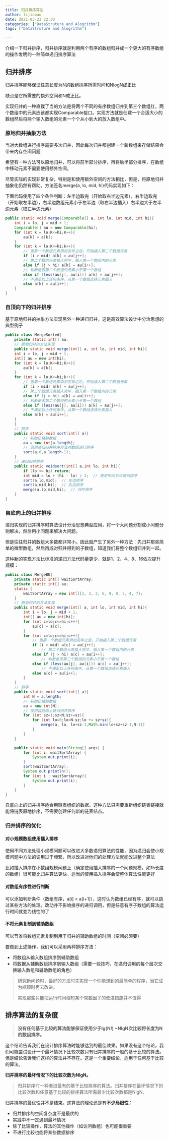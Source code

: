 ```yaml
---
title: 归并排序算法
author: lijiabao
date: 2021-03-23 22:30
categories: ["DataStruture and Alogrithm"]
tags: ["DataStruture and Alogrithm"]

---
```


介绍一下归并排序，归并排序就是利用两个有序的数组归并成一个更大的有序数组的操作发明的一种简单递归排序算法

## 归并排序

归并排序能够保证任意长度为N的数组排序所需时间和NlogN成正比

缺点是它所需要的额外空间和N成正比。

实现归并的一种直截了当的方法是将两个不同的有序数组归并到第三个数组红，两个数组中的元素应该都实现Comparable接口。实现方法就是创建一个合适大小的数组然后将两个输入数组的元素一个个从小到大的放入数组中。

### 原地归并抽象方法

当对大数组进行排序需要多次归并，因此每次归并都创建一个新数组来存储结果会带来内存空间问题

希望有一种方法可以原地归并，可以将前半部分排序，再将后半部分排序，在数组中移动元素不需要使用额外空间。

尽管实际的实现非常复杂，特别是和使用额外空间的方法相比，但是，将原地归并抽象化仍然有帮助。方法签名merge(a, lo, mid, hi)代码实现如下：

下面代码使用了四个条件判断：左半边取完（开始取右半边元素），右半边取完（开始取左半边），右半边数组元素小于左半边（取右半边插入）右半边大于左半边元素（取左半边元素）

```java
public static void merge(Comparable[] a, int lo, int mid, int hi){
    int i = lo, j = mid + 1;
    Comparable[] au = new Comparable[hi];
    for (int k = lo;K<=hi;K++){
        au[k] = a[k];
    }
    for (int k = lo;K<=hi;k++){
        // 当第一个数组元素添加完毕之后，开始插入第二个数组元素
        if (i > mid) a[k] = au[j++];
        // 第二个数组元素插入完毕，插入第一个数组内的元素
        else if (j > hi) a[k] = au[i++];
        // 判断是否第二个数组的元素小于第一个数组
        else if (less(au[j], au[i])) a[k] = au[j++];
        // 不满足以上任何条件，从第一个数组选择元素插入
        else a[k] = au[i++];
    }
}
```

### 自顶向下的归并排序

基于原地归并的抽象方法实现另外一种递归归并，这是高效算法设计中分治思想的典型例子

```java
public class MergeSorted{
    private static int[] au;
    // 原地归并的方法实现
    public static void merge(int[] a, int lo, int mid, int hi){
    int i = lo, j = mid + 1;
    int[] au = new int[hi];
    for (int k = lo;K<=hi;K++){
        au[k] = a[k];
    }
    for (int k = lo;K<=hi;k++){
        // 当第一个数组元素添加完毕之后，开始插入第二个数组元素
        if (i > mid) a[k] = au[j++];
        // 第二个数组元素插入完毕，插入第一个数组内的元素
        else if (j > hi) a[k] = au[i++];
        // 判断是否第二个数组的元素小于第一个数组
        else if (less(au[j], au[i])) a[k] = au[j++];
        // 不满足以上任何条件，从第一个数组选择元素插入
        else a[k] = au[i++];
    }
    }
    // 排序
    public static void sort(int[] a){
        // 初始化辅助数组
        au = new int[a.length];
        // 调用递归归并排序方法对数组进行排序
        sort(a,0,a.length-1);
    }
    // 递归归并排序
    public static voidsort(int[] a,int lo, int hi){
        if (lo <= hi) return;
        int mid = lo + (hi - lo) / 2;  // 使用中间节点递归排序
        sort(a,lo,mid);  // 左边排序
        sort(a,mid,hi);  // 右边排序
        merge(a,lo,mid,hi);  // 归并排序
    }
}
```

### 自底向上的归并排序

递归实现的归并排序时算法设计分治思想典型应用，将一个大问题分割成小问题分别解决，然后用小问题来解决大问题。

但是往往归并的数组大多数都非常小。因此就产生了另外一种方法：先归并那些简单的微型数组，然后再成对归并得到的子数组，知道我们将整个数组归并到一起。

这种新的实现方法比标准的递归方法代码量更少，就是1、2、4、8、16依次提升规模：

```java
public class MergeBU{
    private static int[] waitSortArray;
    private static int[] au;
    static {
        waitSortArray = new int[]{1, 3, 2, 6, 9, 8, 5, 4, 7};
    }
    // 原地归并的方法实现
    public static void merge(int[] a, int lo, int mid, int hi){
        int i = lo, j = mid + 1;
        int[] au = new int[hi];
        for (int c=lo;c<=hi;c++){
            au[c] = a[c];
        }
        for (int c=lo;c<=hi;c++){
            // 当第一个数组元素添加完毕之后，开始插入第二个数组元素
            if (i > mid) a[c] = au[j++];
                // 第二个数组元素插入完毕，插入第一个数组内的元素
            else if (j > hi) a[c] = au[i++];
                // 判断是否第二个数组的元素小于第一个数组
            else if (less(au[j], au[i])) a[c] = au[j++];
                // 不满足以上任何条件，从第一个数组选择元素插入
            else a[c] = au[i++];
        }
    }
    // 排序
    public static void sort(int[] a){
        int N = a.length;
        // 初始化辅助数组
        au = new int[N];
        // 使用自底向上递归归并排序
        for (int sz=1;sz<N;sz+=sz){
            for (int lo=0;lo<N-sz;lo += sz+sz){
                merge(a, lo, lo+sz-1,Math.min(lo+sz+sz-1,N-1))
            }
        }
    }

    public static void main(String[] args) {
        for (int i: waitSortArray) {
            System.out.print(i);
        }
        sort(waitSortArray);
        System.out.println();
        for (int i : waitSortArray){
            System.out.print(i);
        }
    }
}
```

自底向上的归并排序适合用链表组织的数据。这种方法只需要重新组织链表链接就能将链表原地排序，不需要创建任何新的链表结点。

### 归并排序的优化



#### 对小规模数组使用插入排序

使用不同方法处理小规模问题可以改进大多数递归算法的性能，因为递归会使小规模问题中方法的调用过于频繁，所以改进对他们的处理方法就能改进整个算法

比如插入排序在小数组规模问题上（确定使用插入排序的一个问题规模，如15长度的数组）很可能比归并算法更快，适当的使用插入排序会使整体算法性能更好

#### 对数组有序性进行判断

可以添加判断条件（数组有序，a[i] < a[i+1]），这时认为数组已经有序，就可以跳过某些方法的处理。改动并不影响排序的递归调用，但是任意有序子数组的算法运行时间就变为线性的了

#### 不将元素复制到辅助数组

可以节省将数组元素复制到用于归并的辅助数组的时间（空间必须要）

要做到上述操作，我们可以采用两种排序方法：

- 将数组从输入数组排序到辅助数组
- 将数据从辅助数组排序到输入数组（需要一些技巧，在递归调用的每个层次交换输入数组和辅助数组的角色）

> 研究新问题时，最好的方法时先实现一个你能想到的最简单的程序，当它成为瓶颈时再去改进。
>
> 实现那些只能把运行时间缩短某个常数因子的改进措施并不值得



## 排序算法的复杂度

>  **没有任何基于比较的算法能够保证使用少于lg(N!) ~NlgN次比较将长度为N的数组排序。**

这个结论告诉我们在设计排序算法时能够达到的最佳效果。如果没有这个结论，我们可能尝试设计一个最坏情况下比较次数只有归并排序的一般的基于比较的算法。但是结论告诉我们这样的算法并不存在。这是一个重要结论，适用于任何基于比较的算法。

**归并排序的最坏情况下的比较次数为NlgN。**

> 归并排序时一种渐进最有的基于比较排序的算法。归并排序在最坏情况下的比较次数和任意基于比较的排序算法所需最少比较次数都是NlgN。

归并排序的最优性并不是结束。这算法的理论还是有**不少局限性：**

- 归并排序的空间复杂度不是最优的
- 实践中不一定遇到最坏情况
- 除了比较操作，算法的其他操作（如访问数组）也可能很重要
- 不进行比较也能将某些数据排序